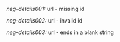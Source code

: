 *neg-details001:* url - missing id

*neg-details002:* url - invalid id

*neg-details003:* url - ends in a blank string
